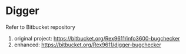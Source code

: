 # Digger
Refer to Bitbucket repository 
1. original project: https://bitbucket.org/Rex9611/info3600-bugchecker 
2. enhanced: https://bitbucket.org/Rex9611/digger-bugchecker 
